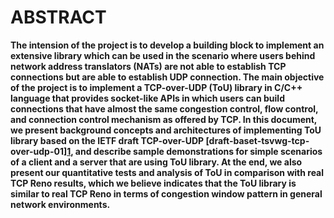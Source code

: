 # ABSTRACT #
**The intension of the project is to develop a building block to implement an extensive library which can be used in the scenario where users behind network address translators (NATs) are not able to establish TCP connections but are able to establish UDP connection. The main objective of the project is to implement a TCP-over-UDP (ToU) library in C/C++ language that provides socket-like APIs in which users can build connections that have almost the same congestion control, flow control, and connection control mechanism as offered by TCP. In this document, we present background concepts and architectures of implementing ToU library based on the IETF draft TCP-over-UDP [draft-baset-tsvwg-tcp-over-udp-01][1](1.md), and describe sample demonstrations for simple scenarios of a client and a server that are using ToU library. At the end, we also present our quantitative tests and analysis of ToU in comparison with real TCP Reno results, which we believe indicates that the ToU library is similar to real TCP Reno in terms of congestion window pattern in general network environments.**